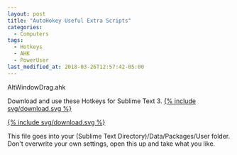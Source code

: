 ```yaml
---
layout: post
title: "AutoHokey Useful Extra Scripts"
categories:
  - Computers
tags:
  - Hotkeys
  - AHK
  - PowerUser
last_modified_at: 2018-03-26T12:57:42-05:00
---
```


AltWindowDrag.ahk

Download and use these Hotkeys for Sublime Text 3.
<a id="github-download-link"
   class="icon" title="Download" aria-label="Download"
   href="{{ site.github.repo }}/archive/v{{ site.version }}.zip">
  {% include svg/download.svg %}
</a>

<a id="github-download-link"
   class="icon" title="Download" aria-label="Download"
   href="{{ site.github.repo }}/archive/v{{ site.version }}.zip">
  {% include svg/download.svg %}
</a>


This file goes into your (Sublime Text Directory)/Data/Packages/User folder. Don't overwrite your own settings, open this up and take what you like.

